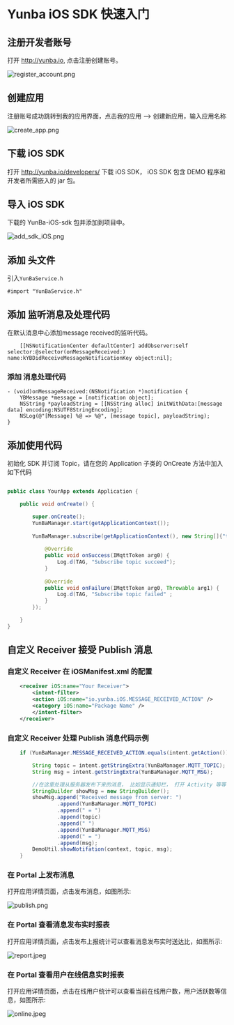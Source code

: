 # Yunba iOS SDK 快速入门
## 注册开发者账号
打开 <http://yunba.io>, 点击注册创建账号。

![register_account.png](register_account.png)

## 创建应用
注册账号成功跳转到我的应用界面，点击我的应用 --> 创建新应用，输入应用名称

![create_app.png](create_app.png)

## 下载 iOS SDK

打开 <http://yunba.io/developers/> 下载 iOS SDK， iOS SDK 包含 DEMO 程序和开发者所需嵌入的 jar 包。

## 导入 iOS SDK

下载的 YunBa-iOS-sdk 包并添加到项目中。

![add_sdk_iOS.png](add_sdk_iOS.png)

## 添加 头文件
引入`YunBaService.h`

```objective_c
#import "YunBaService.h"
```

## 添加 监听消息及处理代码
在默认消息中心添加message received的监听代码。

```objective_c
    [[NSNotificationCenter defaultCenter] addObserver:self selector:@selector(onMessageReceived:) name:kYBDidReceiveMessageNotificationKey object:nil];
```

### 添加 消息处理代码
```objective_c
- (void)onMessageReceived:(NSNotification *)notification {
    YBMessage *message = [notification object];
    NSString *payloadString = [[NSString alloc] initWithData:[message data] encoding:NSUTF8StringEncoding];
    NSLog(@"[Message] %@ => %@", [message topic], payloadString);
}
```

## 添加使用代码
初始化 SDK 并订阅 Topic，请在您的 Application 子类的 OnCreate 方法中加入如下代码

```java

public class YourApp extends Application {

    public void onCreate() {

        super.onCreate();
        YunBaManager.start(getApplicationContext());
        
        YunBaManager.subscribe(getApplicationContext(), new String[]{"t1"}, new IMqttActionListener() {
			
			@Override
			public void onSuccess(IMqttToken arg0) {
				Log.d(TAG, "Subscribe topic succeed");
			}
			
			@Override
			public void onFailure(IMqttToken arg0, Throwable arg1) {
				Log.d(TAG, "Subscribe topic failed" ;
			}
		});

    }
}
```


## 自定义 Receiver 接受 Publish 消息

### 自定义 Receiver 在 iOSManifest.xml 的配置
```xml
	<receiver iOS:name="Your Receiver">
		<intent-filter>
		<action iOS:name="io.yunba.iOS.MESSAGE_RECEIVED_ACTION" />
		<category iOS:name="Package Name" />
		</intent-filter>
	</receiver>
```

### 自定义 Receiver 处理 Publish 消息代码示例

```Java
	if (YunBaManager.MESSAGE_RECEIVED_ACTION.equals(intent.getAction())) {

		String topic = intent.getStringExtra(YunBaManager.MQTT_TOPIC);
		String msg = intent.getStringExtra(YunBaManager.MQTT_MSG);

		//在这里处理从服务器发布下来的消息， 比如显示通知栏， 打开 Activity 等等
		StringBuilder showMsg = new StringBuilder();
		showMsg.append("Received message from server: ")
                .append(YunBaManager.MQTT_TOPIC)
                .append(" = ")
                .append(topic)
                .append(" ")
                .append(YunBaManager.MQTT_MSG)
                .append(" = ")
                .append(msg);
		DemoUtil.showNotifation(context, topic, msg);
	}
```
### 在 Portal 上发布消息

打开应用详情页面，点击发布消息，如图所示:

![publish.png](https://bitbucket.org/yunba/public_docs/downloads/publish.png)

### 在 Portal 查看消息发布实时报表

打开应用详情页面，点击发布上报统计可以查看消息发布实时送达比，如图所示:

![report.jpeg](https://bitbucket.org/yunba/public_docs/downloads/report.jpeg)

### 在 Portal 查看用户在线信息实时报表

打开应用详情页面，点击在线用户统计可以查看当前在线用户数，用户活跃数等信息，如图所示:

![online.jpeg](https://bitbucket.org/yunba/public_docs/downloads/online.jpeg)
